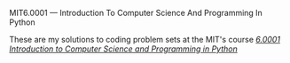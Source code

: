 MIT6.0001 — Introduction To Computer Science And Programming In Python

These are my solutions to coding problem sets at the MIT's course [*6.0001 Introduction to Computer Science and Programming in Python*](https://ocw.mit.edu/courses/6-0001-introduction-to-computer-science-and-programming-in-python-fall-2016/)